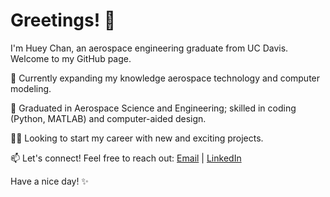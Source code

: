 # Greetings! 👋

I'm Huey Chan, an aerospace engineering graduate from UC Davis. Welcome to my GitHub page.

📖 Currently expanding my knowledge aerospace technology and computer modeling.

🌱 Graduated in Aerospace Science and Engineering; skilled in coding (Python, MATLAB) and computer-aided design.

👨‍🔬 Looking to start my career with new and exciting projects.

📫 Let's connect! Feel free to reach out: [Email](mailto:chanhuey1@gmail.com) | [LinkedIn](https://www.linkedin.com/in/huey-chan-978213229)

Have a nice day! ✨
